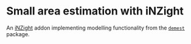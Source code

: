 # Small area estimation with iNZight

An [iNZight](https://inzight.nz) addon implementing modelling functionality from the [`demest`](https://github.com/StatisticsNZ/demest) package.

